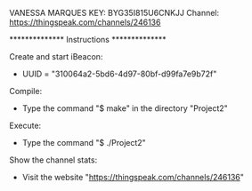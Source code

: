 VANESSA MARQUES
KEY: BYG35I815U6CNKJJ
Channel: https://thingspeak.com/channels/246136

************** Instructions **************

Create and start iBeacon:
- UUID = "310064a2-5bd6-4d97-80bf-d99fa7e9b72f"

Compile:
- Type the command "$ make" in the directory "Project2"

Execute:
- Type the command "$ ./Project2"

Show the channel stats:
- Visit the website "https://thingspeak.com/channels/246136"
